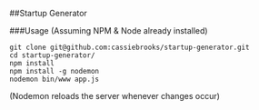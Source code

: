 ##Startup Generator

###Usage
(Assuming NPM & Node already installed)

```
git clone git@github.com:cassiebrooks/startup-generator.git
cd startup-generator/
npm install
npm install -g nodemon
nodemon bin/www app.js
```

(Nodemon reloads the server whenever changes occur)

